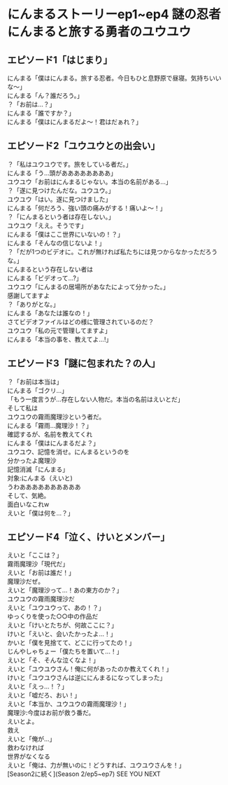 # にんまるストーリーep1~ep4 謎の忍者にんまると旅する勇者のユウユウ
## エピソード1「はじまり」
にんまる「僕はにんまる。旅する忍者。今日もひと息野原で昼寝。気持ちいいな〜」  
にんまる「ん？誰だろう。」  
？「お前は…？」  
にんまる「誰ですか？」  
にんまる「僕はにんまるだよ〜！君はだぁれ？」  
## エピソード2「ユウユウとの出会い」
？「私はユウユウです。旅をしている者だ。」  
にんまる「う…頭がああああああああ」  
ユウユウ「お前はにんまるじゃない。本当の名前がある…」  
？「遂に見つけたんだな。ユウユウ。」  
ユウユウ「はい。遂に見つけました」  
にんまる「何だろう、強い頭の痛みがする！痛いよ〜！」  
？「にんまるという者は存在しない。」  
ユウユウ「ええ。そうです」   
にんまる「僕はここ世界にいないの！？」  
にんまる「そんなの信じないよ！」  
？「だが1つのビデオに。これが無ければ私たちには見つからなかっただろうな。」  
にんまるという存在しない者は  
にんまる「ビデオって...?」  
ユウユウ「にんまるの居場所があなたによって分かった。」  
感謝してますよ  
？「ありがとな。」  
にんまる「あなたは誰なの！」  
さてビデオファイルはどの様に管理されているのだ？  
ユウユウ「私の元で管理してますよ」  
にんまる「本当の事を、教えてよ...!」  
## エピソード3「謎に包まれた？の人」
？「お前は本当は」  
にんまる「ゴクリ...」  
「もう一度言うが…存在しない人物だ。本当の名前はえいとだ」  
そして私は  
ユウユウの霧雨魔理沙という者だ。  
にんまる「霧雨...魔理沙！？」  
確認するが、名前を教えてくれ  
にんまる「僕はにんまるだよ？」  
ユウユウ、記憶を消せ。にんまるというのを  
分かったよ魔理沙  
記憶消滅「にんまる」  
対象:にんまる（えいと)  
うわああああああああああ  
そして、気絶。  
面白いなこれw  
えいと「僕は何を...？」  
## エピソード4「泣く、けいとメンバー」
えいと「ここは？」  
霧雨魔理沙「現代だ」  
えいと「お前は誰だ！」  
魔理沙だぜ。  
えいと「魔理沙って...！あの東方のか？」  
ユウユウの霧雨魔理沙だ  
えいと「ユウユウって、あの！？」  
ゆっくりを使った○○中の作品だ  
えいと「けいとたちが、何故ここに？」  
けいと「えいと、会いたかったよ...！」  
かいと「僕を見捨てて、どこに行ってたの！」  
じんやしゃちょー「僕たちを置いて...！」   
えいと「そ、そんな泣くなよ！」  
えいと「ユウユウさん！俺に何があったのか教えてくれ！」  
けいと「ユウユウさんは逆ににんまるになってしまった」  
えいと「えっ...！？」  
えいと「嘘だろ、おい！」  
えいと「本当か、ユウユウの霧雨魔理沙！」  
魔理沙:今度はお前が救う番だ。  
えいとよ。  
救え  
えいと「俺が...」  
救わなければ  
世界がなくなる  
えいと「俺は、力が無いのに！どうすれば、ユウユウさんを！」  
[Season2に続く](Season 2/ep5~ep7) 
SEE YOU NEXT  
